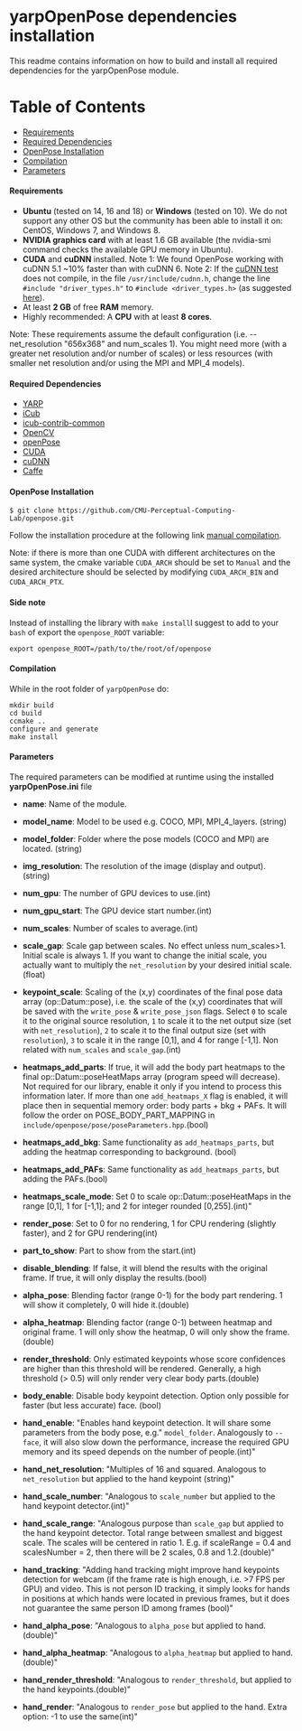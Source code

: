 # yarpOpenPose dependencies installation
This readme contains information on how to build and install all required dependencies for the yarpOpenPose module.

Table of Contents
=================
* [Requirements](#requirements)
* [Required Dependencies](#generic_dep)
* [OpenPose Installation](#openposeinstallation)
* [Compilation](#compilation)
* [Parameters](#parameters)

#### Requirements

* **Ubuntu** (tested on 14, 16 and 18) or **Windows** (tested on 10). We do not support any other OS but the community has been able to install it on: CentOS, Windows 7, and Windows 8.
* **NVIDIA graphics card** with at least 1.6 GB available (the nvidia-smi command checks the available GPU memory in Ubuntu).
* **CUDA** and **cuDNN** installed.
Note 1: We found OpenPose working with cuDNN 5.1 ~10% faster than with cuDNN 6.
Note 2: If the [cuDNN test](https://docs.nvidia.com/deeplearning/sdk/cudnn-install/index.html) does not compile, in the file `/usr/include/cudnn.h`, change the line `#include "driver_types.h"` to `#include <driver_types.h>` (as suggested [here](https://devtalk.nvidia.com/default/topic/1025801/cudnn/cudnn-test-did-not-pass/)).
* At least **2 GB** of free **RAM** memory.
* Highly recommended: A **CPU** with at least **8 cores**.

Note: These requirements assume the default configuration (i.e. --net_resolution "656x368" and num_scales 1). You might need more (with a greater net resolution and/or number of scales) or less resources (with smaller net resolution and/or using the MPI and MPI_4 models).

#### Required Dependencies

- [YARP](https://github.com/robotology/yarp)
- [iCub](https://github.com/robotology/icub-main)
- [icub-contrib-common](https://github.com/robotology/icub-contrib-common)
- [OpenCV](http://opencv.org/downloads.html)
- [openPose](https://github.com/CMU-Perceptual-Computing-Lab/openpose)
- [CUDA](https://developer.nvidia.com/cuda-downloads)
- [cuDNN](https://developer.nvidia.com/cudnn)
- [Caffe](http://caffe.berkeleyvision.org/installation.html)

#### OpenPose Installation

    $ git clone https://github.com/CMU-Perceptual-Computing-Lab/openpose.git

Follow the installation procedure at the following link [manual compilation](https://github.com/CMU-Perceptual-Computing-Lab/openpose/blob/master/doc/installation.md#installation).

Note: if there is more than one CUDA with different architectures on the same system, the cmake variable `CUDA_ARCH` should be set to `Manual` and the desired architecture should be selected by modifying `CUDA_ARCH_BIN` and `CUDA_ARCH_PTX`.  

#### Side note
Instead of installing the library with `make install`I suggest to add to your `bash` of export the `openpose_ROOT` variable:

    export openpose_ROOT=/path/to/the/root/of/openpose

#### Compilation

While in the root folder of `yarpOpenPose` do:

    mkdir build
    cd build
    ccmake ..
    configure and generate
    make install

#### Parameters
The required parameters can be modified at runtime using the installed **yarpOpenPose.ini** file

* **name**: Name of the module.
* **model_name**: Model to be used e.g. COCO, MPI, MPI_4_layers. (string)
* **model_folder**: Folder where the pose models (COCO and MPI) are located. (string)
* **img_resolution**: The resolution of the image (display and output). (string)
* **num_gpu**: The number of GPU devices to use.(int)
* **num_gpu_start**: The GPU device start number.(int)
* **num_scales**: Number of scales to average.(int)
* **scale_gap**: Scale gap between scales. No effect unless num_scales>1. Initial scale is always 1. If you want to change the initial scale, you actually want to multiply the `net_resolution` by your desired initial scale.(float)
* **keypoint_scale**: Scaling of the (x,y) coordinates of the final pose data array (op::Datum::pose), i.e. the scale of the (x,y) coordinates that will be saved with the `write_pose` & `write_pose_json` flags. Select `0` to scale it to the original source resolution, `1` to scale it to the net output size (set with `net_resolution`), `2` to scale it to the final output size (set with `resolution`), `3` to scale it in the range [0,1], and 4 for range [-1,1]. Non related with `num_scales` and `scale_gap`.(int)
* **heatmaps_add_parts**: If true, it will add the body part heatmaps to the final op::Datum::poseHeatMaps array (program speed will decrease). Not required for our library, enable it only if you intend to process this information later. If more than one `add_heatmaps_X` flag is enabled, it will place then in sequential memory order: body parts + bkg + PAFs. It will follow the order on POSE_BODY_PART_MAPPING in `include/openpose/pose/poseParameters.hpp`.(bool)
* **heatmaps_add_bkg**: Same functionality as `add_heatmaps_parts`, but adding the heatmap corresponding to background. (bool)

* **heatmaps_add_PAFs**: Same functionality as `add_heatmaps_parts`, but adding the PAFs.(bool)
* **heatmaps_scale_mode**: Set 0 to scale op::Datum::poseHeatMaps in the range [0,1], 1 for [-1,1]; and 2 for integer rounded [0,255].(int)"
* **render_pose**: Set to 0 for no rendering, 1 for CPU rendering (slightly faster), and 2 for GPU rendering(int)
* **part_to_show**: Part to show from the start.(int)
* **disable_blending**: If false, it will blend the results with the original frame. If true, it will only display the results.(bool)
* **alpha_pose**: Blending factor (range 0-1) for the body part rendering. 1 will show it completely, 0 will hide it.(double)
* **alpha_heatmap**: Blending factor (range 0-1) between heatmap and original frame. 1 will only show the heatmap, 0 will only show the frame.(double)
* **render_threshold**: Only estimated keypoints whose score confidences are higher than this threshold will be rendered. Generally, a high threshold (> 0.5) will only render very clear body parts.(double)
* **body_enable**: Disable body keypoint detection. Option only possible for faster (but less accurate) face. (bool)
* **hand_enable**: "Enables hand keypoint detection. It will share some parameters from the body pose, e.g." `model_folder`. Analogously to `--face`, it will also slow down the performance, increase the required GPU memory and its speed depends on the number of people.(int)"
* **hand_net_resolution**: "Multiples of 16 and squared. Analogous to `net_resolution` but applied to the hand keypoint (string)"
* **hand_scale_number**: "Analogous to `scale_number` but applied to the hand keypoint detector.(int)"
* **hand_scale_range**: "Analogous purpose than `scale_gap` but applied to the hand keypoint detector. Total range between smallest and biggest scale. The scales will be centered in ratio 1. E.g. if scaleRange = 0.4 and scalesNumber = 2, then there will be 2 scales, 0.8 and 1.2.(double)"
* **hand_tracking**: "Adding hand tracking might improve hand keypoints detection for webcam (if the frame rate is high enough, i.e. >7 FPS per GPU) and video. This is not person ID tracking, it simply looks for hands in positions at which hands were located in previous frames, but it does not guarantee the same person ID among frames (bool)"
* **hand_alpha_pose**: "Analogous to `alpha_pose` but applied to hand.(double)"
* **hand_alpha_heatmap**: "Analogous to `alpha_heatmap` but applied to hand.(double)"
* **hand_render_threshold**: "Analogous to `render_threshold`, but applied to the hand keypoints.(double)"
* **hand_render**: "Analogous to `render_pose` but applied to the hand. Extra option: -1 to use the same(int)"
